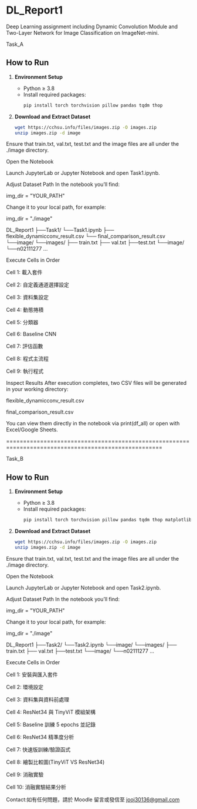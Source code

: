 # DL_Report1
Deep Learning assignment including Dynamic Convolution Module and Two-Layer Network for Image Classification on ImageNet-mini.

Task_A 

## How to Run

1. **Environment Setup**  
   - Python ≥ 3.8  
   - Install required packages:  
     ```bash
     pip install torch torchvision pillow pandas tqdm thop
     ```

2. **Download and Extract Dataset**  
   ```bash
   wget https://cchsu.info/files/images.zip -O images.zip
   unzip images.zip -d image
Ensure that train.txt, val.txt, test.txt and the image files are all under the ./image directory.

Open the Notebook

Launch JupyterLab or Jupyter Notebook and open Task1.ipynb.

Adjust Dataset Path
In the notebook you’ll find:

img_dir = "YOUR_PATH"

Change it to your local path, for example:

img_dir = "./image"

DL_Report1
├──Task1/
   └──Task1.ipynb
   ├── flexible_dynamicconv_result.csv
   └── final_comparison_result.csv
└──image/
   └──images/
      ├── train.txt
      ├── val.txt
      ├──test.txt
      └──image/
         └──n02111277
               ...
               
Execute Cells in Order

Cell 1: 載入套件

Cell 2: 自定義通道選擇設定

Cell 3: 資料集設定

Cell 4: 動態捲積

Cell 5: 分類器

Cell 6: Baseline CNN

Cell 7: 評估函數

Cell 8: 程式主流程

Cell 9: 執行程式

Inspect Results
After execution completes, two CSV files will be generated in your working directory:

flexible_dynamicconv_result.csv

final_comparison_result.csv

You can view them directly in the notebook via print(df_all) or open with Excel/Google Sheets.

====================================================================================================

Task_B

## How to Run

1. **Environment Setup**  
   - Python ≥ 3.8  
   - Install required packages:  
     ```bash
     pip install torch torchvision pillow pandas tqdm thop matplotlib
     ```

2. **Download and Extract Dataset**  
   ```bash
   wget https://cchsu.info/files/images.zip -O images.zip
   unzip images.zip -d image
Ensure that train.txt, val.txt, test.txt and the image files are all under the ./image directory.

Open the Notebook

Launch JupyterLab or Jupyter Notebook and open Task2.ipynb.

Adjust Dataset Path
In the notebook you’ll find:

img_dir = "YOUR_PATH"

Change it to your local path, for example:

img_dir = "./image"

DL_Report1
├──Task2/
   └──Task2.ipynb
└──image/
   └──images/
      ├── train.txt
      ├── val.txt
      ├──test.txt
      └──image/
         └──n02111277
               ...

Execute Cells in Order

Cell 1: 安裝與匯入套件

Cell 2: 環境設定

Cell 3: 資料集與資料前處理

Cell 4: ResNet34 與 TinyViT 模組架構

Cell 5: Baseline 訓練 5 epochs 並記錄

Cell 6: ResNet34 精準度分析

Cell 7: 快速版訓練/驗證函式

Cell 8: 繪製比較圖(TinyViT VS ResNet34)

Cell 9: 消融實驗

Cell 10: 消融實驗結果分析

Contact:如有任何問題，請於 Moodle 留言或發信至 jooj30136@gmail.com

